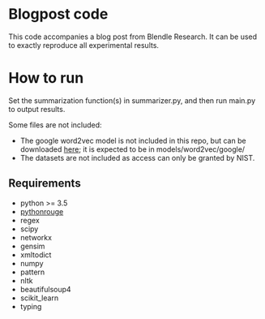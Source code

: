 # Blogpost code

This code accompanies a blog post from Blendle Research.
It can be used to exactly reproduce all experimental results.

# How to run

Set the summarization function(s) in summarizer.py, and then run main.py to output results.

Some files are not included:

* The google word2vec model is not included in this repo, but can be downloaded [here](https://code.google.com/archive/p/word2vec/); it is expected to be in models/word2vec/google/
* The datasets are not included as access can only be granted by NIST.

## Requirements

* python >= 3.5
* [pythonrouge](https://github.com/tagucci/pythonrouge)
* regex
* scipy
* networkx
* gensim
* xmltodict
* numpy
* pattern
* nltk
* beautifulsoup4
* scikit_learn
* typing